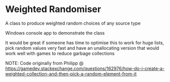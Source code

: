 # Weighted Randomiser
 A class to produce weighted random choices of any source type
 
Windows console app to demonstrate the class
 
It would be great if someone has time to optimise this to work for huge lists, pick random values very fast and have an unallocating version that would work well 
with games to reduce garbage collections
 
NOTE: Code originally from Philipp @ https://gamedev.stackexchange.com/questions/162976/how-do-i-create-a-weighted-collection-and-then-pick-a-random-element-from-it
 
 
